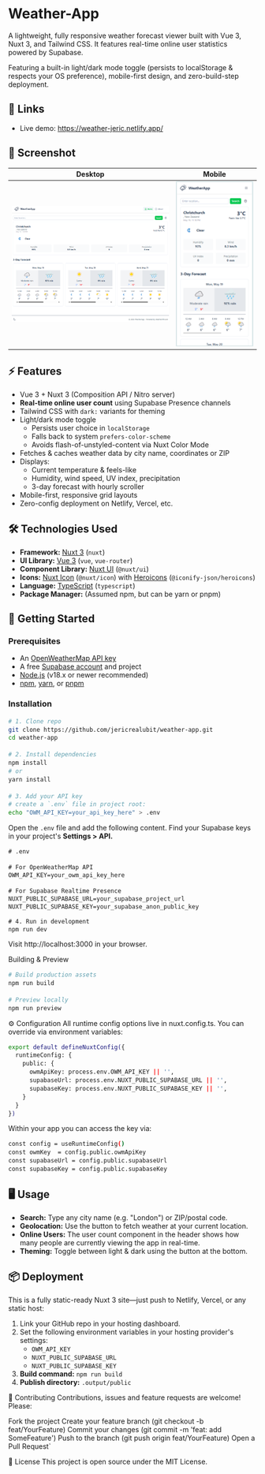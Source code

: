 # Weather-App

A lightweight, fully responsive weather forecast viewer built with Vue 3, Nuxt 3, and Tailwind CSS. It features real-time online user statistics powered by Supabase.

Featuring a built-in light/dark mode toggle (persists to localStorage & respects your OS preference), mobile-first design, and zero-build-step deployment.

## 🔗 Links

- Live demo: https://weather-jeric.netlify.app/

## 📸 Screenshot

| Desktop                                              | Mobile                                              |
| ---------------------------------------------------- | --------------------------------------------------- |
| <img src="docs/screenshots/desktop.png" width="420"> | <img src="docs/screenshots/mobile.png" width="200"> |

## ⚡ Features

- Vue 3 + Nuxt 3 (Composition API / Nitro server)
- **Real-time online user count** using Supabase Presence channels
- Tailwind CSS with `dark:` variants for theming
- Light/dark mode toggle
  - Persists user choice in `localStorage`
  - Falls back to system `prefers-color-scheme`
  - Avoids flash-of-unstyled-content via Nuxt Color Mode
- Fetches & caches weather data by city name, coordinates or ZIP
- Displays:
  - Current temperature & feels-like
  - Humidity, wind speed, UV index, precipitation
  - 3-day forecast with hourly scroller
- Mobile-first, responsive grid layouts
- Zero-config deployment on Netlify, Vercel, etc.

## 🛠️ Technologies Used

- **Framework:** [Nuxt 3](https://nuxt.com/) (`nuxt`)
- **UI Library:** [Vue 3](https://vuejs.org/) (`vue`, `vue-router`)
- **Component Library:** [Nuxt UI](https://ui.nuxt.com/) (`@nuxt/ui`)
- **Icons:** [Nuxt Icon](https://nuxt.com/modules/icon) (`@nuxt/icon`) with [Heroicons](https://heroicons.com/) (`@iconify-json/heroicons`)
- **Language:** [TypeScript](https://www.typescriptlang.org/) (`typescript`)
- **Package Manager:** (Assumed npm, but can be yarn or pnpm)

## 🚀 Getting Started

### Prerequisites

- An [OpenWeatherMap API key](https://openweathermap.org/api)
- A free [Supabase account](https://supabase.com/) and project
- [Node.js](https://nodejs.org/) (v18.x or newer recommended)
- [npm](https://www.npmjs.com/), [yarn](https://yarnpkg.com/), or [pnpm](https://pnpm.io/)

### Installation

```bash
# 1. Clone repo
git clone https://github.com/jericrealubit/weather-app.git
cd weather-app

# 2. Install dependencies
npm install
# or
yarn install

# 3. Add your API key
# create a `.env` file in project root:
echo "OWM_API_KEY=your_api_key_here" > .env
```

Open the `.env` file and add the following content. Find your Supabase keys in your project's **Settings > API.**

```
# .env

# For OpenWeatherMap API
OWM_API_KEY=your_owm_api_key_here

# For Supabase Realtime Presence
NUXT_PUBLIC_SUPABASE_URL=your_supabase_project_url
NUXT_PUBLIC_SUPABASE_KEY=your_supabase_anon_public_key
```

```
# 4. Run in development
npm run dev
```

Visit http://localhost:3000 in your browser.

Building & Preview

```bash
# Build production assets
npm run build

# Preview locally
npm run preview
```

⚙️ Configuration
All runtime config options live in nuxt.config.ts. You can override via environment variables:

```bash
export default defineNuxtConfig({
  runtimeConfig: {
    public: {
      owmApiKey: process.env.OWM_API_KEY || '',
      supabaseUrl: process.env.NUXT_PUBLIC_SUPABASE_URL || '',
      supabaseKey: process.env.NUXT_PUBLIC_SUPABASE_KEY || '',
    }
  }
})
```

Within your app you can access the key via:

```bash
const config = useRuntimeConfig()
const owmKey  = config.public.owmApiKey
const supabaseUrl = config.public.supabaseUrl
const supabaseKey = config.public.supabaseKey
```

## 🖥️ Usage

- **Search:** Type any city name (e.g. "London") or ZIP/postal code.
- **Geolocation:** Use the button to fetch weather at your current location.
- **Online Users:** The user count component in the header shows how many people are currently viewing the app in real-time.
- **Theming:** Toggle between light & dark using the button at the bottom.

## 📦 Deployment

This is a fully static-ready Nuxt 3 site—just push to Netlify, Vercel, or any static host:

1. Link your GitHub repo in your hosting dashboard.
2. Set the following environment variables in your hosting provider's settings:
   - `OWM_API_KEY`
   - `NUXT_PUBLIC_SUPABASE_URL`
   - `NUXT_PUBLIC_SUPABASE_KEY`
3. **Build command:** `npm run build`
4. **Publish directory:** `.output/public`

🤝 Contributing
Contributions, issues and feature requests are welcome! Please:

Fork the project
Create your feature branch (git checkout -b feat/YourFeature)
Commit your changes (git commit -m 'feat: add SomeFeature')
Push to the branch (git push origin feat/YourFeature)
Open a Pull Request`

📝 License
This project is open source under the MIT License.

